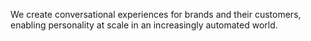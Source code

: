 We create conversational experiences for brands and their customers,
enabling personality at scale in an increasingly automated world.
